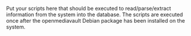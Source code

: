 Put your scripts here that should be executed to read/parse/extract information from the system into the database.
The scripts are executed once after the openmediavault Debian package has been installed on the system.
